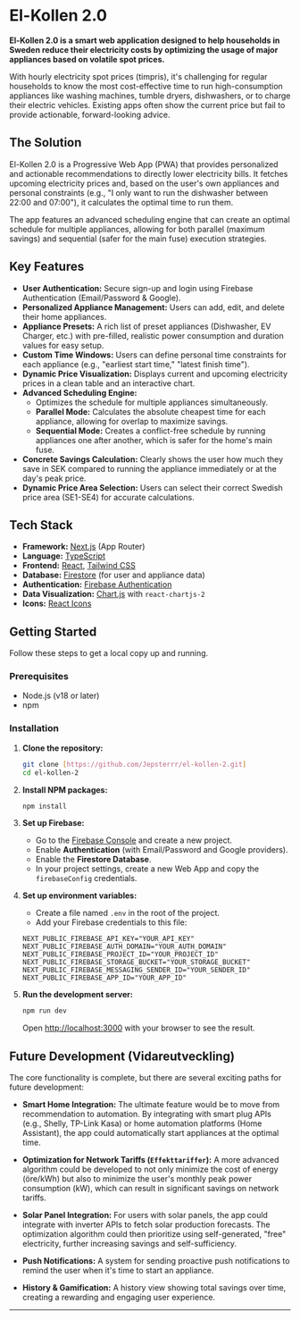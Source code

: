 # El-Kollen 2.0

**El-Kollen 2.0 is a smart web application designed to help households in Sweden reduce their electricity costs by optimizing the usage of major appliances based on volatile spot prices.**

With hourly electricity spot prices (timpris), it's challenging for regular households to know the most cost-effective time to run high-consumption appliances like washing machines, tumble dryers, dishwashers, or to charge their electric vehicles. Existing apps often show the current price but fail to provide actionable, forward-looking advice.

## The Solution

El-Kollen 2.0 is a Progressive Web App (PWA) that provides personalized and actionable recommendations to directly lower electricity bills. It fetches upcoming electricity prices and, based on the user's own appliances and personal constraints (e.g., "I only want to run the dishwasher between 22:00 and 07:00"), it calculates the optimal time to run them.

The app features an advanced scheduling engine that can create an optimal schedule for multiple appliances, allowing for both parallel (maximum savings) and sequential (safer for the main fuse) execution strategies.

## Key Features

* **User Authentication:** Secure sign-up and login using Firebase Authentication (Email/Password & Google).
* **Personalized Appliance Management:** Users can add, edit, and delete their home appliances.
* **Appliance Presets:** A rich list of preset appliances (Dishwasher, EV Charger, etc.) with pre-filled, realistic power consumption and duration values for easy setup.
* **Custom Time Windows:** Users can define personal time constraints for each appliance (e.g., "earliest start time," "latest finish time").
* **Dynamic Price Visualization:** Displays current and upcoming electricity prices in a clean table and an interactive chart.
* **Advanced Scheduling Engine:**
    * Optimizes the schedule for multiple appliances simultaneously.
    * **Parallel Mode:** Calculates the absolute cheapest time for each appliance, allowing for overlap to maximize savings.
    * **Sequential Mode:** Creates a conflict-free schedule by running appliances one after another, which is safer for the home's main fuse.
* **Concrete Savings Calculation:** Clearly shows the user how much they save in SEK compared to running the appliance immediately or at the day's peak price.
* **Dynamic Price Area Selection:** Users can select their correct Swedish price area (SE1-SE4) for accurate calculations.

## Tech Stack

* **Framework:** [Next.js](https://nextjs.org/) (App Router)
* **Language:** [TypeScript](https://www.typescriptlang.org/)
* **Frontend:** [React](https://reactjs.org/), [Tailwind CSS](https://tailwindcss.com/)
* **Database:** [Firestore](https://firebase.google.com/docs/firestore) (for user and appliance data)
* **Authentication:** [Firebase Authentication](https://firebase.google.com/docs/auth)
* **Data Visualization:** [Chart.js](https://www.chartjs.org/) with `react-chartjs-2`
* **Icons:** [React Icons](https://react-icons.github.io/react-icons/)

## Getting Started

Follow these steps to get a local copy up and running.

### Prerequisites

* Node.js (v18 or later)
* npm

### Installation

1.  **Clone the repository:**
    ```sh
    git clone [https://github.com/Jepsterrr/el-kollen-2.git]
    cd el-kollen-2
    ```

2.  **Install NPM packages:**
    ```sh
    npm install
    ```

3.  **Set up Firebase:**
    * Go to the [Firebase Console](https://console.firebase.google.com/) and create a new project.
    * Enable **Authentication** (with Email/Password and Google providers).
    * Enable the **Firestore Database**.
    * In your project settings, create a new Web App and copy the `firebaseConfig` credentials.

4.  **Set up environment variables:**
    * Create a file named `.env` in the root of the project.
    * Add your Firebase credentials to this file:
    ```
    NEXT_PUBLIC_FIREBASE_API_KEY="YOUR_API_KEY"
    NEXT_PUBLIC_FIREBASE_AUTH_DOMAIN="YOUR_AUTH_DOMAIN"
    NEXT_PUBLIC_FIREBASE_PROJECT_ID="YOUR_PROJECT_ID"
    NEXT_PUBLIC_FIREBASE_STORAGE_BUCKET="YOUR_STORAGE_BUCKET"
    NEXT_PUBLIC_FIREBASE_MESSAGING_SENDER_ID="YOUR_SENDER_ID"
    NEXT_PUBLIC_FIREBASE_APP_ID="YOUR_APP_ID"
    ```

5.  **Run the development server:**
    ```sh
    npm run dev
    ```
    Open [http://localhost:3000](http://localhost:3000) with your browser to see the result.

## Future Development (Vidareutveckling)

The core functionality is complete, but there are several exciting paths for future development:

* **Smart Home Integration:** The ultimate feature would be to move from recommendation to automation. By integrating with smart plug APIs (e.g., Shelly, TP-Link Kasa) or home automation platforms (Home Assistant), the app could automatically start appliances at the optimal time.

* **Optimization for Network Tariffs (`Effekttariffer`):** A more advanced algorithm could be developed to not only minimize the cost of energy (öre/kWh) but also to minimize the user's monthly peak power consumption (kW), which can result in significant savings on network tariffs.

* **Solar Panel Integration:** For users with solar panels, the app could integrate with inverter APIs to fetch solar production forecasts. The optimization algorithm could then prioritize using self-generated, "free" electricity, further increasing savings and self-sufficiency.

* **Push Notifications:** A system for sending proactive push notifications to remind the user when it's time to start an appliance.

* **History & Gamification:** A history view showing total savings over time, creating a rewarding and engaging user experience.

---
